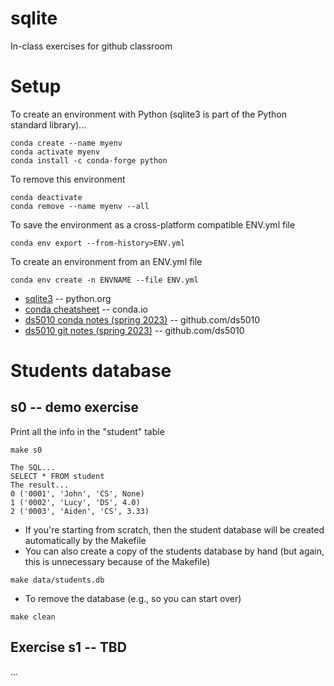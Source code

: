 
# sqlite

In-class exercises for github classroom

# Setup

To create an environment with Python (sqlite3 is part of the Python standard library)...
```
conda create --name myenv
conda activate myenv
conda install -c conda-forge python
```

To remove this environment
```
conda deactivate
conda remove --name myenv --all
```

To save the environment as a cross-platform compatible ENV.yml file
```
conda env export --from-history>ENV.yml
```

To create an environment from an ENV.yml file
```
conda env create -n ENVNAME --file ENV.yml
```

* [sqlite3](https://docs.python.org/3/library/sqlite3.html) -- python.org
* [conda cheatsheet](https://docs.conda.io/projects/conda/en/latest/user-guide/cheatsheet.html) -- conda.io
* [ds5010 conda notes (spring 2023)](https://github.com/ds5010/spring-2023/blob/main/install.md) -- github.com/ds5010
* [ds5010 git notes (spring 2023)](https://github.com/ds5010/spring-2023/blob/main/git.md) -- github.com/ds5010

# Students database

## s0 -- demo exercise

Print all the info in the "student" table

```
make s0

The SQL...
SELECT * FROM student
The result...
0 ('0001', 'John', 'CS', None)
1 ('0002', 'Lucy', 'DS', 4.0)
2 ('0003', 'Aiden', 'CS', 3.33)
```
* If you're starting from scratch, then the student database will be created automatically by the Makefile
* You can also create a copy of the students database by hand (but again, this is unnecessary because of the Makefile)
```
make data/students.db
```
* To remove the database (e.g., so you can start over)
```
make clean
```

## Exercise s1 -- TBD

...
